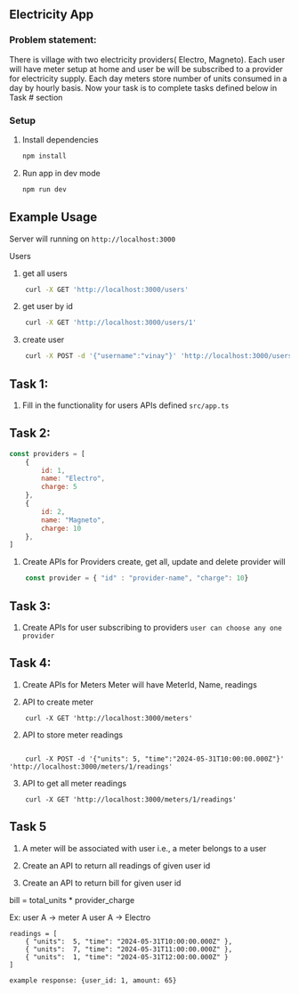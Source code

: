## Electricity App

### Problem statement:
There is village with two electricity providers( Electro, Magneto).
Each user will have meter setup at home and user be will be subscribed to a provider for electricity supply.
Each day meters store number of units consumed in a day by hourly basis.
Now your task is to complete tasks defined below in Task # section



### Setup
1. Install dependencies
    ```bash
    npm install
    ```
2. Run app in dev mode
    ```bash
    npm run dev
    ``` 


## Example Usage

Server will running on `http://localhost:3000`

Users

1. get all users
```bash
    curl -X GET 'http://localhost:3000/users'
```

2. get user by id
```bash
    curl -X GET 'http://localhost:3000/users/1'
```
3. create user
```bash
    curl -X POST -d '{"username":"vinay"}' 'http://localhost:3000/users/1'
```




## Task 1:

1. Fill in the functionality for users APIs defined `src/app.ts`



## Task 2:

```js
const providers = [
    {
        id: 1,
        name: "Electro",
        charge: 5
    },
    {
        id: 2,
        name: "Magneto",
        charge: 10
    },
]
```
1. Create APIs for Providers create, get all, update and delete
provider will
```js
    const provider = { "id" : "provider-name", "charge": 10}
```


## Task 3:

1. Create APIs for user subscribing to providers
`user can choose any one provider`


## Task 4:

1. Create APIs for Meters
Meter will have MeterId, Name, readings

1. API to create meter

```shell
    curl -X GET 'http://localhost:3000/meters'
```

2. API to store meter readings

```shell
    
    curl -X POST -d '{"units": 5, "time":"2024-05-31T10:00:00.000Z"}' 'http://localhost:3000/meters/1/readings'
```


3. API to get all meter readings

```shell
    curl -X GET 'http://localhost:3000/meters/1/readings'
```



## Task 5
1. A meter will be associated with user i.e., a meter belongs to a user

2. Create an API to return all readings of given user id

3. Create an API to return bill for given user id

bill = total_units * provider_charge

Ex:
user A -> meter A
user A -> Electro
```
readings = [
    { "units":  5, "time": "2024-05-31T10:00:00.000Z" },
    { "units":  7, "time": "2024-05-31T11:00:00.000Z" },
    { "units":  1, "time": "2024-05-31T12:00:00.000Z" }
]

example response: {user_id: 1, amount: 65}
